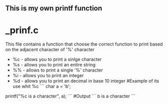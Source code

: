 ## This is my own printf function

# _prinf.c

This file contains a function that choose the correct function to print based on the adjacent character of '%' character
* %c - allows you to print a sinlge character
* %s - allows you to print an entire string
* %% - allows to print a single '%' character
* %i - allows you to print an integer
* %d - allows you to print an decimal in base 10 integer
#Example of its use whit %c
´´´
char a = 'b';

printf("%c is a character", a);
´´´
#Output
´´´
b is a character
´´´
